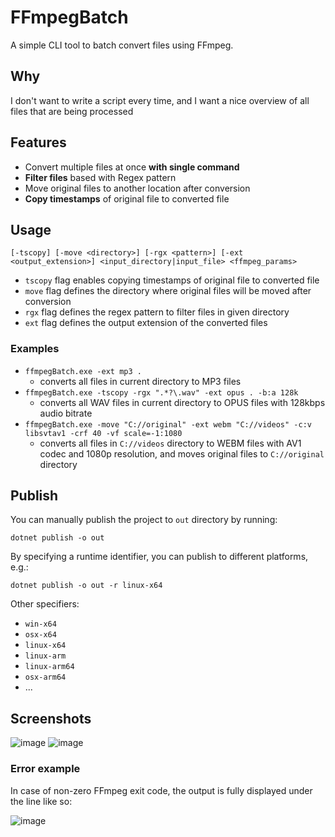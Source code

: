 # FFmpegBatch

A simple CLI tool to batch convert files using FFmpeg.

## Why
I don't want to write a script every time, and I want a nice overview of all files that are being processed

## Features
- Convert multiple files at once **with single command**
- **Filter files** based with Regex pattern
- Move original files to another location after conversion
- **Copy timestamps** of original file to converted file

## Usage
```
[-tscopy] [-move <directory>] [-rgx <pattern>] [-ext <output_extension>] <input_directory|input_file> <ffmpeg_params>
```
- `tscopy` flag enables copying timestamps of original file to converted file
- `move` flag defines the directory where original files will be moved after conversion
- `rgx` flag defines the regex pattern to filter files in given directory
- `ext` flag defines the output extension of the converted files

### Examples
- `ffmpegBatch.exe -ext mp3 .`
    - converts all files in current directory to MP3 files
- `ffmpegBatch.exe -tscopy -rgx ".*?\.wav" -ext opus . -b:a 128k`
    - converts all WAV files in current directory to OPUS files with 128kbps audio bitrate
- `ffmpegBatch.exe -move "C://original" -ext webm "C://videos" -c:v libsvtav1 -crf 40 -vf scale=-1:1080`
    - converts all files in `C://videos` directory to WEBM files with AV1 codec and 1080p resolution, and moves original files to `C://original` directory

## Publish
You can manually publish the project to `out` directory by running:
```
dotnet publish -o out
```
By specifying a runtime identifier, you can publish to different platforms, e.g.:
```
dotnet publish -o out -r linux-x64
```
Other specifiers:
- `win-x64`
- `osx-x64`
- `linux-x64`
- `linux-arm`
- `linux-arm64`
- `osx-arm64`
- ...

## Screenshots

![image](https://assets.cryshana.me/WjVcYRFNyYSg.png)
![image](https://assets.cryshana.me/b40p6IrZTxW2.png)

### Error example
In case of non-zero FFmpeg exit code, the output is fully displayed under the line like so:

![image](https://assets.cryshana.me/VHbKxzkrFfo0.png)
